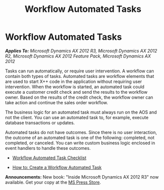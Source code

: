 ﻿---
title: Workflow Automated Tasks
TOCTitle: Workflow Automated Tasks
ms:assetid: 968ccd54-dfcb-4eb1-9db6-f4a64e374186
ms:mtpsurl: https://msdn.microsoft.com/en-us/library/Hh457522(v=AX.60)
ms:contentKeyID: 37009277
ms.date: 05/18/2015
mtps_version: v=AX.60
---

# Workflow Automated Tasks 


_**Applies To:** Microsoft Dynamics AX 2012 R3, Microsoft Dynamics AX 2012 R2, Microsoft Dynamics AX 2012 Feature Pack, Microsoft Dynamics AX 2012_

Tasks can run automatically, or require user intervention. A workflow can contain both types of tasks. Automated tasks are workflow elements that are used to start X++ code in the application without requiring user intervention. When the workflow is started, an automated task could execute a customer credit check and send the results to the workflow owner. Based on the results of the credit check, the workflow owner can take action and continue the sales order workflow.

The business logic for an automated task must always run on the AOS and not the client. You can use an automated task to, for example, execute database transactions or updates.

Automated tasks do not have outcomes. Since there is no user interaction, the outcome of an automated task is one of the following: completed, not completed, or canceled. You can write custom business logic enclosed in event handlers to handle these outcomes.

  - [Workflow Automated Task Checklist](workflow-automated-task-checklist.md)

  - [How to: Create a Workflow Automated Task](how-to-create-a-workflow-automated-task.md)

  
**Announcements:** New book: "Inside Microsoft Dynamics AX 2012 R3" now available. Get your copy at the [MS Press Store](https://www.microsoftpressstore.com/store/inside-microsoft-dynamics-ax-2012-r3-9780735685109).

